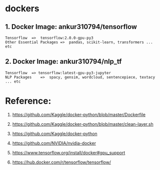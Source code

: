 # dockers


## 1.   Docker Image: ankur310794/tensorflow

    Tensorflow  =>  tensorflow:2.0.0-gpu-py3
    Other Essential Packages =>  pandas, scikit-learn, transformers ... etc


## 2.   Docker Image: ankur310794/nlp_tf

    Tensorflow  => tensorflow:latest-gpu-py3-jupyter
    NLP Packages    =>  spacy, gensim, wordcloud, sentencepiece, textacy ... etc



# Reference:

1.  https://github.com/Kaggle/docker-python/blob/master/Dockerfile
2.  https://github.com/Kaggle/docker-python/blob/master/clean-layer.sh
3.  https://github.com/Kaggle/docker-python

4.  https://github.com/NVIDIA/nvidia-docker
5.  https://www.tensorflow.org/install/docker#gpu_support
6.  https://hub.docker.com/r/tensorflow/tensorflow/
